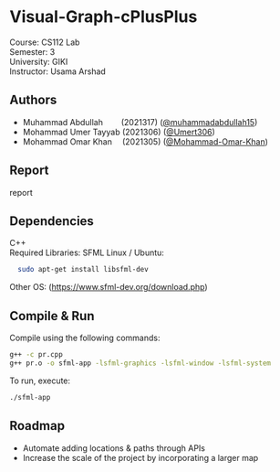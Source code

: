 # Visual-Graph-cPlusPlus

Course:     CS112 Lab\
Semester:   3\
University: GIKI\
Instructor: Usama Arshad


## Authors

- Muhammad Abdullah&emsp; &emsp;(2021317) ([@muhammadabdullah15](https://github.com/muhammadabdullah15/))
- Mohammad Umer Tayyab (2021306) ([@Umert306](https://github.com/Umert306))
- Mohammad Omar Khan&emsp; (2021305) ([@Mohammad-Omar-Khan](https://github.com/Mohammad-Omar-Khan))


## Report

report


## Dependencies

C++\
Required Libraries: SFML
Linux / Ubuntu:
```bash
  sudo apt-get install libsfml-dev
```
Other OS:
(https://www.sfml-dev.org/download.php)

    
## Compile & Run

Compile using the following commands:

```bash
g++ -c pr.cpp
g++ pr.o -o sfml-app -lsfml-graphics -lsfml-window -lsfml-system
```

To run, execute:

```bash
./sfml-app

```

## Roadmap

- Automate adding locations & paths through APIs
- Increase the scale of the project by incorporating a larger map
